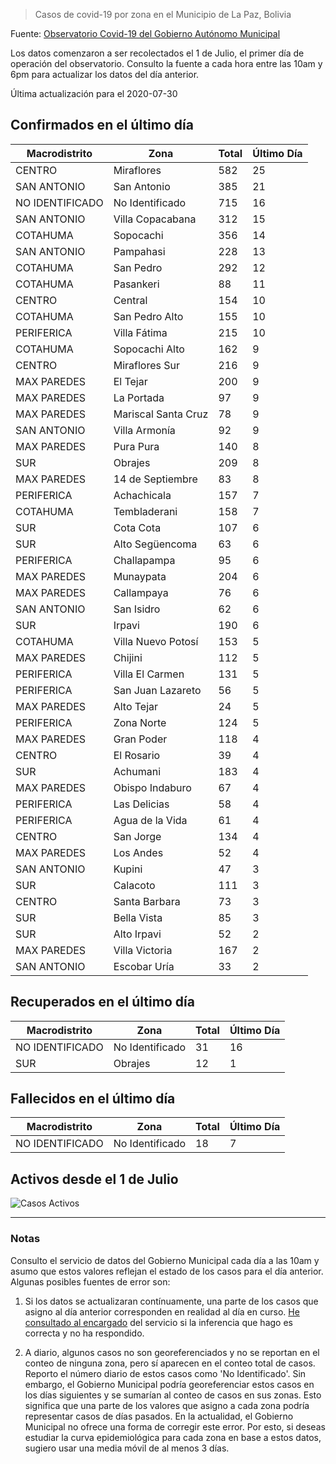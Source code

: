 > Casos de covid-19 por zona en el Municipio de La Paz, Bolivia

Fuente: [Observatorio Covid-19 del Gobierno Autónomo Municipal](http://observatoriocovid19.lapaz.bo/observatorio/index.php/datos-abiertos-covid)

Los datos comenzaron a ser recolectados el 1 de Julio, el primer día de operación del observatorio. Consulto la fuente a cada hora entre las 10am y 6pm para actualizar los datos del día anterior.

Última actualización para el 2020-07-30

## Confirmados en el último día

| Macrodistrito   | Zona                |   Total |   Último Día |
|-----------------|---------------------|---------|--------------|
| CENTRO          | Miraflores          |     582 |           25 |
| SAN ANTONIO     | San Antonio         |     385 |           21 |
| NO IDENTIFICADO | No Identificado     |     715 |           16 |
| SAN ANTONIO     | Villa Copacabana    |     312 |           15 |
| COTAHUMA        | Sopocachi           |     356 |           14 |
| SAN ANTONIO     | Pampahasi           |     228 |           13 |
| COTAHUMA        | San Pedro           |     292 |           12 |
| COTAHUMA        | Pasankeri           |      88 |           11 |
| CENTRO          | Central             |     154 |           10 |
| COTAHUMA        | San Pedro Alto      |     155 |           10 |
| PERIFERICA      | Villa Fátima        |     215 |           10 |
| COTAHUMA        | Sopocachi Alto      |     162 |            9 |
| CENTRO          | Miraflores Sur      |     216 |            9 |
| MAX PAREDES     | El Tejar            |     200 |            9 |
| MAX PAREDES     | La Portada          |      97 |            9 |
| MAX PAREDES     | Mariscal Santa Cruz |      78 |            9 |
| SAN ANTONIO     | Villa Armonía       |      92 |            9 |
| MAX PAREDES     | Pura Pura           |     140 |            8 |
| SUR             | Obrajes             |     209 |            8 |
| MAX PAREDES     | 14 de Septiembre    |      83 |            8 |
| PERIFERICA      | Achachicala         |     157 |            7 |
| COTAHUMA        | Tembladerani        |     158 |            7 |
| SUR             | Cota Cota           |     107 |            6 |
| SUR             | Alto Següencoma     |      63 |            6 |
| PERIFERICA      | Challapampa         |      95 |            6 |
| MAX PAREDES     | Munaypata           |     204 |            6 |
| MAX PAREDES     | Callampaya          |      76 |            6 |
| SAN ANTONIO     | San Isidro          |      62 |            6 |
| SUR             | Irpavi              |     190 |            6 |
| COTAHUMA        | Villa Nuevo Potosí  |     153 |            5 |
| MAX PAREDES     | Chijini             |     112 |            5 |
| PERIFERICA      | Villa El Carmen     |     131 |            5 |
| PERIFERICA      | San Juan Lazareto   |      56 |            5 |
| MAX PAREDES     | Alto Tejar          |      24 |            5 |
| PERIFERICA      | Zona Norte          |     124 |            5 |
| MAX PAREDES     | Gran Poder          |     118 |            4 |
| CENTRO          | El Rosario          |      39 |            4 |
| SUR             | Achumani            |     183 |            4 |
| MAX PAREDES     | Obispo Indaburo     |      67 |            4 |
| PERIFERICA      | Las Delicias        |      58 |            4 |
| PERIFERICA      | Agua de la Vida     |      61 |            4 |
| CENTRO          | San Jorge           |     134 |            4 |
| MAX PAREDES     | Los Andes           |      52 |            4 |
| SAN ANTONIO     | Kupini              |      47 |            3 |
| SUR             | Calacoto            |     111 |            3 |
| CENTRO          | Santa Barbara       |      73 |            3 |
| SUR             | Bella Vista         |      85 |            3 |
| SUR             | Alto Irpavi         |      52 |            2 |
| MAX PAREDES     | Villa Victoria      |     167 |            2 |
| SAN ANTONIO     | Escobar Uría        |      33 |            2 |

## Recuperados en el último día

| Macrodistrito   | Zona            |   Total |   Último Día |
|-----------------|-----------------|---------|--------------|
| NO IDENTIFICADO | No Identificado |      31 |           16 |
| SUR             | Obrajes         |      12 |            1 |

## Fallecidos en el último día

| Macrodistrito   | Zona            |   Total |   Último Día |
|-----------------|-----------------|---------|--------------|
| NO IDENTIFICADO | No Identificado |      18 |            7 |

## Activos desde el 1 de Julio

![Casos Activos](activos.png)

---

### Notas

Consulto el servicio de datos del Gobierno Municipal cada día a las 10am y asumo que estos valores reflejan el estado de los casos para el día anterior. Algunas posibles fuentes de error son:

1. Si los datos se actualizaran contínuamente, una parte de los casos que asigno al día anterior corresponden en realidad al día en curso. [He consultado al encargado](https://twitter.com/mauforonda/status/1278727234765959168) del servicio si la inferencia que hago es correcta y no ha respondido.

2. A diario, algunos casos no son georeferenciados y no se reportan en el conteo de ninguna zona, pero sí aparecen en el conteo total de casos. Reporto el número diario de estos casos como 'No Identificado'.  Sin embargo, el Gobierno Municipal podría georeferenciar estos casos en los días siguientes y se sumarían al conteo de casos en sus zonas. Esto significa que una parte de los valores que asigno a cada zona podría representar casos de días pasados. En la actualidad, el Gobierno Municipal no ofrece una forma de corregir este error. Por esto, si deseas estudiar la curva epidemiológica para cada zona en base a estos datos, sugiero usar una media móvil de al menos 3 días.